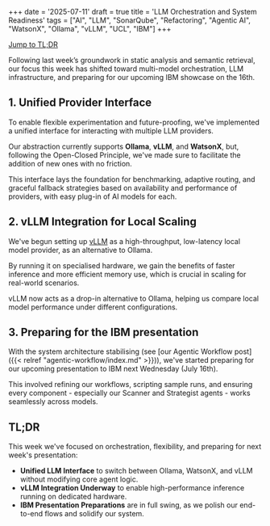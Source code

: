 +++
date = '2025-07-11'
draft = true
title = 'LLM Orchestration and System Readiness'
tags =  ["AI", "LLM", "SonarQube", "Refactoring", "Agentic AI", "WatsonX", "Ollama", "vLLM", "UCL", "IBM"]
+++

<a href="#tldr" class="btn">Jump to TL;DR</a>

Following last week’s groundwork in static analysis and semantic retrieval, our focus this week has shifted toward multi-model orchestration, LLM infrastructure, and preparing for our upcoming IBM showcase on the 16th.

## 1. Unified Provider Interface
To enable flexible experimentation and future-proofing, we've implemented a unified interface for interacting with multiple LLM providers.

Our abstraction currently supports **Ollama**, **vLLM**, and **WatsonX**, but, following the Open-Closed Principle, we've made sure to facilitate the addition of new ones with no friction.

This interface lays the foundation for benchmarking, adaptive routing, and graceful fallback strategies based on availability and performance of providers, with easy plug-in of AI models for each.

## 2. vLLM Integration for Local Scaling

We've begun setting up [vLLM](https://docs.vllm.ai/en/latest/) as a high-throughput, low-latency local model provider, as an alternative to Ollama.

By running it on specialised hardware, we gain the benefits of faster inference and more efficient memory use, which is crucial in scaling for real-world scenarios.

vLLM now acts as a drop-in alternative to Ollama, helping us compare local model performance under different configurations.

## 3. Preparing for the IBM presentation

With the system architecture stabilising (see [our Agentic Workflow post]({{< relref "agentic-workflow/index.md" >}})), we've started preparing for our upcoming presentation to IBM next Wednesday (July 16th).

This involved refining our workflows, scripting sample runs, and ensuring every component - especially our Scanner and Strategist agents - works seamlessly across models.

## TL;DR

This week we've focused on orchestration, flexibility, and preparing for next week's presentation:
- **Unified LLM Interface** to switch between Ollama, WatsonX, and vLLM without modifying core agent logic.
- **vLLM Integration Underway** to enable high-performance inference running on dedicated hardware.
- **IBM Presentation Preparations** are in full swing, as we polish our end-to-end flows and solidify our system.